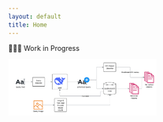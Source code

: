 ```yaml
---
layout: default
title: Home
---
```


🚧👷‍♂️ Work in Progress

<img src="assets/system-overview.png" alt="System Diagram" style="width: 60%;">

